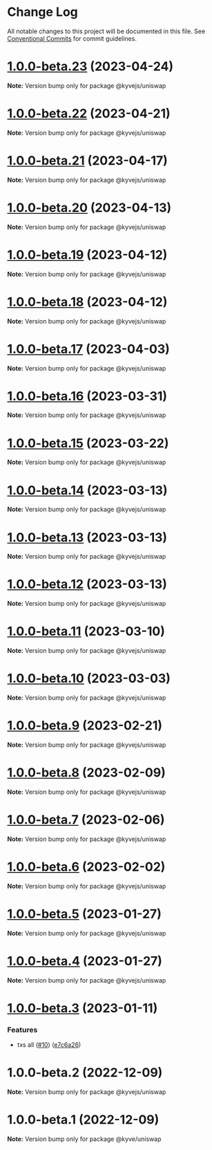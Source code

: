 # Change Log

All notable changes to this project will be documented in this file.
See [Conventional Commits](https://conventionalcommits.org) for commit guidelines.

# [1.0.0-beta.23](https://github.com/KYVENetwork/kyvejs/compare/@kyvejs/uniswap@1.0.0-beta.22...@kyvejs/uniswap@1.0.0-beta.23) (2023-04-24)

**Note:** Version bump only for package @kyvejs/uniswap

# [1.0.0-beta.22](https://github.com/KYVENetwork/kyvejs/compare/@kyvejs/uniswap@1.0.0-beta.21...@kyvejs/uniswap@1.0.0-beta.22) (2023-04-21)

**Note:** Version bump only for package @kyvejs/uniswap

# [1.0.0-beta.21](https://github.com/KYVENetwork/kyvejs/compare/@kyvejs/uniswap@1.0.0-beta.20...@kyvejs/uniswap@1.0.0-beta.21) (2023-04-17)

**Note:** Version bump only for package @kyvejs/uniswap

# [1.0.0-beta.20](https://github.com/KYVENetwork/kyvejs/compare/@kyvejs/uniswap@1.0.0-beta.19...@kyvejs/uniswap@1.0.0-beta.20) (2023-04-13)

**Note:** Version bump only for package @kyvejs/uniswap

# [1.0.0-beta.19](https://github.com/KYVENetwork/kyvejs/compare/@kyvejs/uniswap@1.0.0-beta.18...@kyvejs/uniswap@1.0.0-beta.19) (2023-04-12)

**Note:** Version bump only for package @kyvejs/uniswap

# [1.0.0-beta.18](https://github.com/KYVENetwork/kyvejs/compare/@kyvejs/uniswap@1.0.0-beta.17...@kyvejs/uniswap@1.0.0-beta.18) (2023-04-12)

**Note:** Version bump only for package @kyvejs/uniswap

# [1.0.0-beta.17](https://github.com/KYVENetwork/kyvejs/compare/@kyvejs/uniswap@1.0.0-beta.16...@kyvejs/uniswap@1.0.0-beta.17) (2023-04-03)

**Note:** Version bump only for package @kyvejs/uniswap

# [1.0.0-beta.16](https://github.com/KYVENetwork/kyvejs/compare/@kyvejs/uniswap@1.0.0-beta.15...@kyvejs/uniswap@1.0.0-beta.16) (2023-03-31)

**Note:** Version bump only for package @kyvejs/uniswap

# [1.0.0-beta.15](https://github.com/KYVENetwork/kyvejs/compare/@kyvejs/uniswap@1.0.0-beta.14...@kyvejs/uniswap@1.0.0-beta.15) (2023-03-22)

**Note:** Version bump only for package @kyvejs/uniswap

# [1.0.0-beta.14](https://github.com/KYVENetwork/kyvejs/compare/@kyvejs/uniswap@1.0.0-beta.13...@kyvejs/uniswap@1.0.0-beta.14) (2023-03-13)

**Note:** Version bump only for package @kyvejs/uniswap

# [1.0.0-beta.13](https://github.com/KYVENetwork/kyvejs/compare/@kyvejs/uniswap@1.0.0-beta.12...@kyvejs/uniswap@1.0.0-beta.13) (2023-03-13)

**Note:** Version bump only for package @kyvejs/uniswap

# [1.0.0-beta.12](https://github.com/KYVENetwork/kyvejs/compare/@kyvejs/uniswap@1.0.0-beta.11...@kyvejs/uniswap@1.0.0-beta.12) (2023-03-13)

**Note:** Version bump only for package @kyvejs/uniswap

# [1.0.0-beta.11](https://github.com/KYVENetwork/kyvejs/compare/@kyvejs/uniswap@1.0.0-beta.10...@kyvejs/uniswap@1.0.0-beta.11) (2023-03-10)

**Note:** Version bump only for package @kyvejs/uniswap

# [1.0.0-beta.10](https://github.com/KYVENetwork/kyvejs/compare/@kyvejs/uniswap@1.0.0-beta.9...@kyvejs/uniswap@1.0.0-beta.10) (2023-03-03)

**Note:** Version bump only for package @kyvejs/uniswap

# [1.0.0-beta.9](https://github.com/KYVENetwork/kyvejs/compare/@kyvejs/uniswap@1.0.0-beta.8...@kyvejs/uniswap@1.0.0-beta.9) (2023-02-21)

**Note:** Version bump only for package @kyvejs/uniswap

# [1.0.0-beta.8](https://github.com/KYVENetwork/kyvejs/compare/@kyvejs/uniswap@1.0.0-beta.7...@kyvejs/uniswap@1.0.0-beta.8) (2023-02-09)

**Note:** Version bump only for package @kyvejs/uniswap

# [1.0.0-beta.7](https://github.com/KYVENetwork/kyvejs/compare/@kyvejs/uniswap@1.0.0-beta.6...@kyvejs/uniswap@1.0.0-beta.7) (2023-02-06)

**Note:** Version bump only for package @kyvejs/uniswap

# [1.0.0-beta.6](https://github.com/KYVENetwork/kyvejs/compare/@kyvejs/uniswap@1.0.0-beta.5...@kyvejs/uniswap@1.0.0-beta.6) (2023-02-02)

**Note:** Version bump only for package @kyvejs/uniswap

# [1.0.0-beta.5](https://github.com/KYVENetwork/kyvejs/compare/@kyvejs/uniswap@1.0.0-beta.4...@kyvejs/uniswap@1.0.0-beta.5) (2023-01-27)

**Note:** Version bump only for package @kyvejs/uniswap

# [1.0.0-beta.4](https://github.com/KYVENetwork/kyvejs/compare/@kyvejs/uniswap@1.0.0-beta.3...@kyvejs/uniswap@1.0.0-beta.4) (2023-01-27)

**Note:** Version bump only for package @kyvejs/uniswap

# [1.0.0-beta.3](https://github.com/KYVENetwork/kyvejs/compare/@kyvejs/uniswap@1.0.0-beta.2...@kyvejs/uniswap@1.0.0-beta.3) (2023-01-11)

### Features

- txs all ([#10](https://github.com/KYVENetwork/kyvejs/issues/10)) ([e7c6a26](https://github.com/KYVENetwork/kyvejs/commit/e7c6a26bfd21a9193fee46b4e137f7998d46fcfd))

# 1.0.0-beta.2 (2022-12-09)

**Note:** Version bump only for package @kyvejs/uniswap

# 1.0.0-beta.1 (2022-12-09)

**Note:** Version bump only for package @kyve/uniswap
